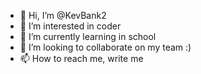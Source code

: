 - 👋 Hi, I’m @KevBank2
- 👀 I’m interested in coder
- 🌱 I’m currently learning in school
- 💞️ I’m looking to collaborate on my team :)
- 📫 How to reach me, write me

<!---
KevBank2/KevBank2 is a ✨ special ✨ repository because its `README.md` (this file) appears on your GitHub profile.
You can click the Preview link to take a look at your changes.
--->
